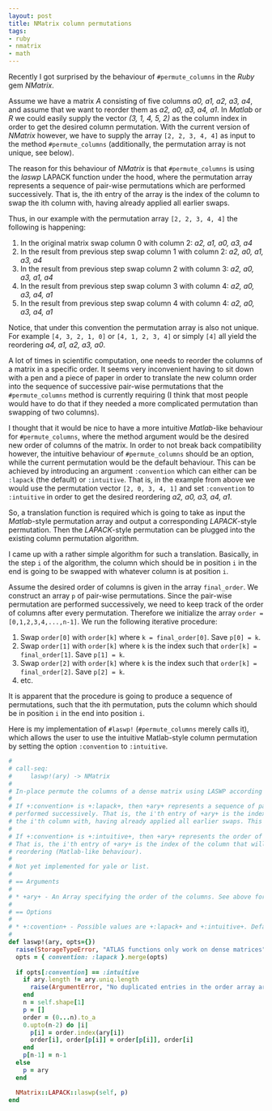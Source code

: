 ```yaml
---
layout: post
title: NMatrix column permutations
tags:
- ruby
- nmatrix
- math
---
```


Recently I got surprised by the behaviour of `#permute_columns` in the *Ruby* gem *NMatrix*.

Assume we have a matrix *A* consisting of five columns *a0, a1, a2, a3, a4*, and assume that we want to reorder them as *a2, a0, a3, a4, a1*. In *Matlab* or *R* we could easily supply the vector *(3, 1, 4, 5, 2)* as the column index in order to get the desired column permutation. With the current version of *NMatrix* however, we have to supply the array `[2, 2, 3, 4, 4]` as input to the method `#permute_columns` (additionally, the permutation array is not unique, see below).

The reason for this behaviour of *NMatrix* is that `#permute_columns` is using the *laswp* LAPACK function under the hood, where the permutation array represents a sequence of pair-wise permutations which are performed successively. That is, the ith entry of the array is the index of the column to swap the ith column with, having already applied all earlier swaps. 

Thus, in our example with the permutation array `[2, 2, 3, 4, 4]` the following is happening:

  1. In the original matrix swap column 0 with column 2: *a2, a1, a0, a3, a4*
  2. In the result from previous step swap column 1 with column 2: *a2, a0, a1, a3, a4*
  3. In the result from previous step swap column 2 with column 3: *a2, a0, a3, a1, a4*
  4. In the result from previous step swap column 3 with column 4: *a2, a0, a3, a4, a1*
  5. In the result from previous step swap column 4 with column 4: *a2, a0, a3, a4, a1*

Notice, that under this convention the permutation array is also not unique. For example `[4, 3, 2, 1, 0]` or `[4, 1, 2, 3, 4]` or simply `[4]` all yield the reordering *a4, a1, a2, a3, a0*.

A lot of times in scientific computation, one needs to reorder the columns of a matrix in a specific order. It seems very inconvenient having to sit down with a pen and a piece of paper in order to translate the new column order into the sequence of successive pair-wise permutations that the `#permute_columns` method is currently requiring (I think that most people would have to do that if they needed a more complicated permutation than swapping of two columns).

I thought that it would be nice to have a more intuitive *Matlab*-like behaviour for `#permute_columns`, where the method argument would be the desired new order of columns of the matrix. In order to not break back compatibility however, the intuitive behaviour of `#permute_columns` should be an option, while the current permutation would be the default behaviour. This can be achieved by introducing an argument `:convention` which can either can be `:lapack` (the default) or `:intuitive`. That is, in the example from above we would use the permutation vector `[2, 0, 3, 4, 1]` and set `:convention` to `:intuitive` in order to get the desired reordering *a2, a0, a3, a4, a1*.

So, a translation function is required which is going to take as input the *Matlab*-style permutation array and output a corresponding *LAPACK*-style permutation. Then the *LAPACK*-style permutation can be plugged into the existing column permutation algorithm. 

I came up with a rather simple algorithm for such a translation. Basically, in the step `i` of the algorithm, the column which should be in position `i` in the end is going to be swapped with whatever column is at position `i`.

Assume the desired order of columns is given in the array `final_order`. We construct an array `p` of pair-wise permutations. Since the pair-wise permutation are performed successively, we need to keep track of the order of columns after every permutation. Therefore we initialize the array `order = [0,1,2,3,4,...,n-1]`. We run the following iterative procedure:

  1. Swap `order[0]` with `order[k]` where `k = final_order[0]`. Save `p[0] = k`.
  2. Swap `order[1]` with `order[k]` where `k` is the index such that `order[k] = final_order[1]`. Save `p[1] = k`.
  3. Swap `order[2]` with `order[k]` where `k` is the index such that `order[k] = final_order[2]`. Save `p[2] = k`.
  4. etc.

It is apparent that the procedure is going to produce a sequence of permutations, such that the ith permutation, puts the column which should be in position `i` in the end into position `i`.

Here is my implementation of `#laswp!` (`#permute_columns` merely calls it), which allows the user to use the intuitive Matlab-style column permutation by setting the option `:convention` to `:intuitive`.

```ruby
#
# call-seq:
#     laswp!(ary) -> NMatrix
#
# In-place permute the columns of a dense matrix using LASWP according to the order given as an array +ary+.
#
# If +:convention+ is +:lapack+, then +ary+ represents a sequence of pair-wise permutations which are 
# performed successively. That is, the i'th entry of +ary+ is the index of the column to swap 
# the i'th column with, having already applied all earlier swaps. This is the default.
#
# If +:convention+ is +:intuitive+, then +ary+ represents the order of columns after the permutation. 
# That is, the i'th entry of +ary+ is the index of the column that will be in position i after the 
# reordering (Matlab-like behaviour). 
#
# Not yet implemented for yale or list. 
#
# == Arguments
#
# * +ary+ - An Array specifying the order of the columns. See above for details.
# 
# == Options
# 
# * +:covention+ - Possible values are +:lapack+ and +:intuitive+. Default is +:lapack+. See above for details.
#
def laswp!(ary, opts={})
  raise(StorageTypeError, "ATLAS functions only work on dense matrices") unless self.dense?
  opts = { convention: :lapack }.merge(opts)
  
  if opts[:convention] == :intuitive
    if ary.length != ary.uniq.length
      raise(ArgumentError, "No duplicated entries in the order array are allowed under convention :intuitive")
    end
    n = self.shape[1]
    p = []
    order = (0...n).to_a
    0.upto(n-2) do |i|
      p[i] = order.index(ary[i])
      order[i], order[p[i]] = order[p[i]], order[i]
    end
    p[n-1] = n-1
  else
    p = ary
  end

  NMatrix::LAPACK::laswp(self, p)
end
```


